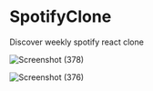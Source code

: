 # SpotifyClone
Discover weekly spotify react clone

![Screenshot (378)](https://github.com/aarthianushree/SpotifyClone/assets/91659418/4bbc02b1-aa36-415e-8957-ec67c97827c8)

![Screenshot (376)](https://github.com/aarthianushree/SpotifyClone/assets/91659418/ddcb7da8-a30a-475f-b8d1-77e5266316b5)
